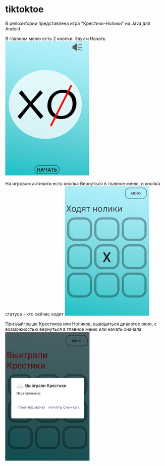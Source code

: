 # tiktoktoe
В репозитории представлена игра "Крестики-Нолики" на Java для Andoid 

В главном меню есть 2 кнопки: Звук и Начать
![Image alt](https://github.com/alina0777/tiktoktoe/blob/main/screen_1.jpg)

На игровом активити есть кнопка Вернуться в главное меню, и кнопка статуса - кто сейчас ходит
![Image alt](https://github.com/alina0777/tiktoktoe/blob/main/screen_2.jpg)

При выйгрыше Крестиков или Ноликов, выводиться диалогое окно, с возможностью вернуться в главное меню или начать сначала
![Image alt](https://github.com/alina0777/tiktoktoe/blob/main/screen_3.jpg)

